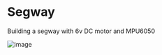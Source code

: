 # Segway
Building a segway with 6v DC motor and MPU6050 

![image](https://github.com/Makizy/Segway/assets/53753128/24057807-0459-4d89-a238-4165b20a2db9)
